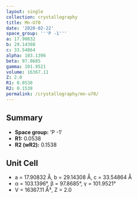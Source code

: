 ```yaml
---
layout: single
collection: crystallography
title: Mn-U70
date: '2020-02-22'
space_group: '''P -1'''
a: 17.90832
b: 29.14308
c: 33.54864
alpha: 103.1396
beta: 97.8685
gamma: 101.9521
volume: 16367.11
Z: 2.0
R1: 0.0538
R2: 0.1538
permalink: /crystallography/mn-u70/
---
```


## Summary

- **Space group:** 'P -1'
- **R1:** 0.0538
- **R2 (wR2):** 0.1538

## Unit Cell
- a = 17.90832 Å, b = 29.14308 Å, c = 33.54864 Å
- α = 103.1396°, β = 97.8685°, γ = 101.9521°
- V = 16367.11 Å³, Z = 2.0
